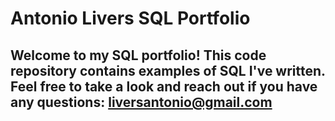 # Antonio Livers SQL Portfolio

## Welcome to my SQL portfolio! This code repository contains examples of SQL I've written. Feel free to take a look and reach out if you have any questions: liversantonio@gmail.com
